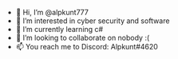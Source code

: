 - 👋 Hi, I’m @alpkunt777
- 👀 I’m interested in cyber security and software
- 🌱 I’m currently learning c#
- 💞️ I’m looking to collaborate on nobody :(
- 📫 You reach me to Discord: Alpkunt#4620

<!---
alpkunt777/alpkunt777 is a ✨ special ✨ repository because its `README.md` (this file) appears on your GitHub profile.
You can click the Preview link to take a look at your changes.
--->
